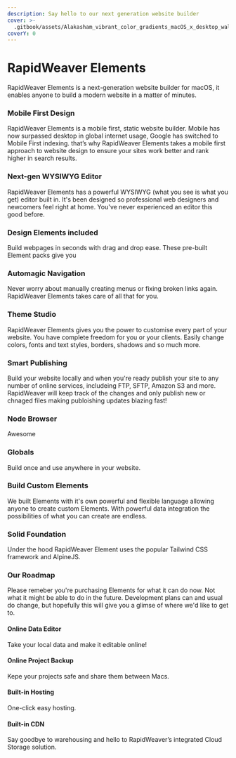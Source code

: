 ```yaml
---
description: Say hello to our next generation website builder
cover: >-
  .gitbook/assets/Alakasham_vibrant_color_gradients_macOS_x_desktop_wallpaper_det_fd44acf7-454d-48cb-9ba3-653c8dd54c73.jpg
coverY: 0
---
```


# RapidWeaver Elements

RapidWeaver Elements is a next-generation website builder for macOS, it enables anyone to build a modern website in a matter of minutes.

### Mobile First Design

RapidWeaver Elements is a mobile first, static website builder. Mobile has now surpassed desktop in global internet usage, Google has switched to Mobile First indexing. that’s why RapidWeaver Elements takes a mobile first approach to website design to ensure your sites work better and rank higher in search results.

### Next-gen WYSIWYG Editor

RapidWeaver Elements has a powerful WYSIWYG (what you see is what you get) editor built in. It's been designed so professional web designers and newcomers feel right at home. You've never experienced an editor this good before.

### Design Elements included

Build webpages in seconds with drag and drop ease. These pre-built Element packs give you

### Automagic Navigation

Never worry about manually creating menus or fixing broken links again. RapidWeaver Elements takes care of all that for you.

### Theme Studio

RapidWeaver Elements gives you the power to customise every part of your website. You have complete freedom for you or your clients. Easily change colors, fonts and text styles, borders, shadows and so much more.

### Smart Publishing

Build your website locally and when you're ready publish your site to any number of online services, includeing FTP, SFTP, Amazon S3 and more. RapidWeaver will keep track of the changes and only publish new or chnaged files making publoishing updates blazing fast!

### Node Browser

Awesome

### Globals

Build once and use anywhere in your website.

### Build Custom Elements

We built Elements with it's own powerful and flexible language allowing anyone to create custom Elements. With powerful data integration the possibilities of what you can create are endless.

### Solid Foundation

Under the hood RapidWeaver Element uses the popular Tailwind CSS framework and AlpineJS.

### Our Roadmap

Please remeber you're purchasing Elements for what it can do now. Not what it might be able to do in the future. Development plans can and usual do change, but hopefully this will give you a glimse of where we'd like to get to.

#### Online Data Editor

Take your local data and make it editable online!

#### Online Project Backup

Kepe your projects safe and share them between Macs.

#### Built-in Hosting

One-click easy hosting.

#### Built-in CDN

Say goodbye to warehousing and hello to RapidWeaver’s integrated Cloud Storage solution.
